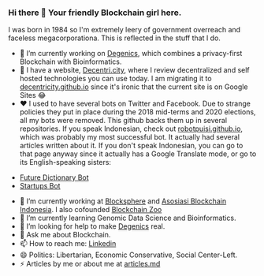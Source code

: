 ### Hi there 👋 Your friendly Blockchain girl here.

<!--
**Decentricity/Decentricity** is a ✨ _special_ ✨ repository because its `README.md` (this file) appears on your GitHub profile.
-->
I was born in 1984 so I'm extremely leery of government overreach and faceless megacorporationa. This is reflected in the stuff that I do.

- 🔭 I’m currently working on [Degenics](http://degenics.com), which combines a privacy-first Blockchain with Bioinformatics.
- 🐼 I have a website, [Decentri.city](http://decentri.city), where I review decentralized and self hosted technologies you can use today. I am migrating it to [decentricity.github.io](http://decentricity.github.io) since it's ironic that the current site is on Google Sites 😂
- ❤️ I used to have several bots on Twitter and Facebook. Due to strange policies they put in place during the 2018 mid-terms and 2020 elections, all my bots were removed. This github backs them up in several repositories. If you speak Indonesian, check out [robotpuisi.github.io](http://robotpuisi.github.io), which was probably my most successful bot. It actually had several articles written about it. If you don't speak Indonesian, you can go to that page anyway since it actually has a Google Translate mode, or go to its English-speaking sisters: 
* [Future Dictionary Bot](http://robotpuisi.github.io/dict/index.html) 
* [Startups Bot](http://robotpuisi.github.io/startups/index.html)
- 🌱 I’m currently working at [Blocksphere](http://blocksphere.id) and [Asosiasi Blockchain Indonesia](http://asosiasiblockchain.co.id). I also cofounded [Blockchain Zoo](http://blockchainzoo.com)
- 👯 I’m currently learning Genomic Data Science and Bioinformatics.
- 🤔 I’m looking for help to make [Degenics](http://degenics.com) real.
- 💬 Ask me about Blockchain.
- 📫 How to reach me: [Linkedin](http://linkedin.com/in/wpandu) 
- 😄 Politics: Libertarian, Economic Conservative, Social Center-Left.
- ⚡ Articles by me or about me at [articles.md](articles.md)
